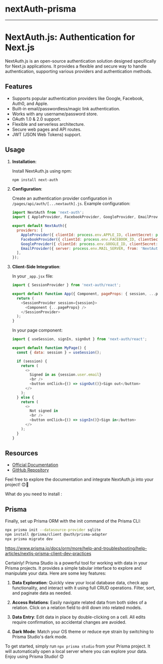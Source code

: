 # nextAuth-prisma

---

# NextAuth.js: Authentication for Next.js

NextAuth.js is an open-source authentication solution designed specifically for Next.js applications. It provides a flexible and secure way to handle authentication, supporting various providers and authentication methods.

## Features

- Supports popular authentication providers like Google, Facebook, Auth0, and Apple.
- Built-in email/passwordless/magic link authentication.
- Works with any username/password store.
- OAuth 1.0 & 2.0 support.
- Flexible and serverless architecture.
- Secure web pages and API routes.
- JWT (JSON Web Tokens) support.

## Usage

1. **Installation**:

   Install NextAuth.js using npm:

   ```bash
   npm install next-auth
   ```

2. **Configuration**:

   Create an authentication provider configuration in `/pages/api/auth/[...nextauth].js`. Example configuration:

   ```javascript
   import NextAuth from 'next-auth';
   import { AppleProvider, FacebookProvider, GoogleProvider, EmailProvider } from 'next-auth/providers';

   export default NextAuth({
     providers: [
       AppleProvider({ clientId: process.env.APPLE_ID, clientSecret: process.env.APPLE_SECRET }),
       FacebookProvider({ clientId: process.env.FACEBOOK_ID, clientSecret: process.env.FACEBOOK_SECRET }),
       GoogleProvider({ clientId: process.env.GOOGLE_ID, clientSecret: process.env.GOOGLE_SECRET }),
       EmailProvider({ server: process.env.MAIL_SERVER, from: 'NextAuth.js <no-reply@example.com>' }),
     ],
   });
   ```

3. **Client-Side Integration**:

   In your `_app.jsx` file:

   ```javascript
   import { SessionProvider } from 'next-auth/react';

   export default function App({ Component, pageProps: { session, ...pageProps } }) {
     return (
       <SessionProvider session={session}>
         <Component {...pageProps} />
       </SessionProvider>
     );
   }
   ```

   In your page component:

   ```javascript
   import { useSession, signIn, signOut } from 'next-auth/react';

   export default function MyPage() {
     const { data: session } = useSession();

     if (session) {
       return (
         <>
           Signed in as {session.user.email}
           <br />
           <button onClick={() => signOut()}>Sign out</button>
         </>
       );
     } else {
       return (
         <>
           Not signed in
           <br />
           <button onClick={() => signIn()}>Sign in</button>
         </>
       );
     }
   }
   ```

## Resources

- [Official Documentation](https://next-auth.js.org/)
- [GitHub Repository](https://github.com/nextauthjs/docs)

Feel free to explore the documentation and integrate NextAuth.js into your project! 😊🔐

What do you need to install : 

## Prisma 
Finally, set up Prisma ORM with the init command of the Prisma CLI:


```bash
npx prisma init --datasource-provider sqlite
npm install @prisma/client @auth/prisma-adapter
npx prisma migrate dev

```
https://www.prisma.io/docs/orm/more/help-and-troubleshooting/help-articles/nextjs-prisma-client-dev-practices


Certainly! Prisma Studio is a powerful tool for working with data in your Prisma projects. It provides a simple tabular interface to explore and manipulate your data. Here are some key features:

1. **Data Exploration**: Quickly view your local database data, check app functionality, and interact with it using full CRUD operations. Filter, sort, and paginate data as needed.

2. **Access Relations**: Easily navigate related data from both sides of a relation. Click on a relation field to drill down into related models.

3. **Data Entry**: Edit data in place by double-clicking on a cell. All edits require confirmation, so accidental changes are avoided.

4. **Dark Mode**: Match your OS theme or reduce eye strain by switching to Prisma Studio's dark mode.

To get started, simply run `npx prisma studio` from your Prisma project. It will automatically open a local server where you can explore your data. Enjoy using Prisma Studio! 😊
